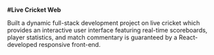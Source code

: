 **#Live Cricket Web**

Built a dynamic full-stack development project on live cricket which provides an interactive user interface featuring real-time scoreboards, player statistics, and match commentary is guaranteed by a React- developed responsive front-end.
